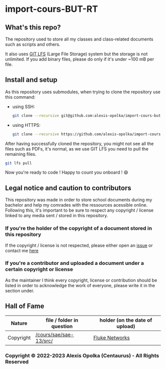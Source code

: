 # import-cours-BUT-RT

## What's this repo?

The repository used to store all my classes and class-related documents such as scripts and others.

It also uses [GIT LFS](https://git-lfs.com/) (Large File Storage) system but the storage is not unlimited.
If you add binary files, please do only if it's under ~100 mB per file.

## Install and setup

As this repository uses submodules, when trying to clone the repository use this command:

- using SSH:

  ```sh
  git clone --recursive git@github.com:alexis-opolka/import-cours-but-rt.git
  ```

- using HTTPS:

  ```sh
  git clone --recursive https://github.com/alexis-opolka/import-cours-but-rt.git
  ```

After having successfully cloned the repository, you might not see all the files such as PDFs, it's normal, as we use GIT LFS you need to pull the remaining files.

```sh
git lfs pull
```

Now you're ready to code ! Happy to count you onboard ! :smile:

## Legal notice and caution to contributors

This repository was made in order to store school documents during my bachelor and help my comrades with the ressources acessible online.  
Following this, it's important to be sure to respect any copyright / license linked to any media sent / stored in this repository.  

### If you're the holder of the copyright of a document stored in this repository

If the copyright / license is not respected, please either open an [issue](https://github.com/alexis-opolka/import-cours-but-rt/issues) or contact me [here](mailto:alexis-opolka.pro@protonmail.com)

### If you're a contributor and uploaded a document under a certain copyright or license

As the maintainer I think every copyright, license or contribution should be listed in order to acknowledge the work of everyone, please write it in the section under.

## Hall of Fame

| Nature | file / folder in question | holder (on the date of upload) |
|--------|---------------------------|--------------------------------|
| Copyright | [/cours/sae/sae-13/src/](https://github.com/alexis-opolka/import-cours-but-rt/tree/master/cours/sae/sae-13/src/) | [Fluke Networks](https://www.flukenetworks.com/) |

### Copyright &copy; 2022-2023 Alexis Opolka (Centaurus) - All Rights Reserved
